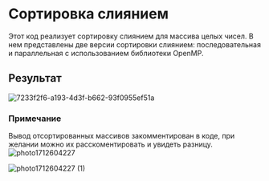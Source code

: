 # Сортировка слиянием
Этот код реализует сортировку слиянием для массива целых чисел. В нем представлены две версии сортировки слиянием: последовательная и параллельная с использованием библиотеки OpenMP.

## Результат 
![7233f2f6-a193-4d3f-b662-93f0955ef51a](https://github.com/AnyaKononova/PC_Pr06.03_sort/assets/82609324/2663221a-5c6d-437a-941d-15e53b6c48d8)

### Примечание
Вывод отсортированных массивов закомментирован в коде, при желании можно их расскоментировать и увидеть разницу.
![photo1712604227](https://github.com/AnyaKononova/PC_Pr06.03_sort/assets/82609324/9b6938de-1520-478f-9412-6403975d793f)

![photo1712604227 (1)](https://github.com/AnyaKononova/PC_Pr06.03_sort/assets/82609324/4b27e2ca-c76c-4edf-a451-3fe62040911b)
